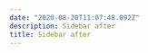 ```yaml
---
date: "2020-08-20T11:07:48.092Z"
description: Sidebar after
title: Sidebar after
---
```


[//]: # (This a comment)